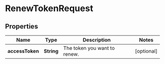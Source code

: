 
# RenewTokenRequest

## Properties
Name | Type | Description | Notes
------------ | ------------- | ------------- | -------------
**accessToken** | **String** | The token you want to renew. |  [optional]




